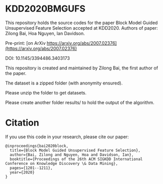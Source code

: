 # KDD2020BMGUFS
This repository holds the source codes for the paper Block Model Guided Unsupervised Feature Selection accepted at KDD2020. Authors of paper: Zilong Bai, Hoa Nguyen, Ian Davidson.

Pre-print: [on ArXiv https://arxiv.org/abs/2007.02376](https://arxiv.org/abs/2007.02376)

DOI: 10.1145/3394486.3403173

This repository is created and maintained by Zilong Bai, the first author of the paper.

The dataset is a zipped folder (with anonymity ensured).

Please unzip the folder to get datasets.

Please create another folder results/ to hold the output of the algorithm.

# Citation

If you use this code in your research, please cite our paper:

```
@inproceedings{bai2020block,
  title={Block Model Guided Unsupervised Feature Selection},
  author={Bai, Zilong and Nguyen, Hoa and Davidson, Ian},
  booktitle={Proceedings of the 26th ACM SIGKDD International Conference on Knowledge Discovery \& Data Mining},
  pages={1201--1211},
  year={2020}
}
```
